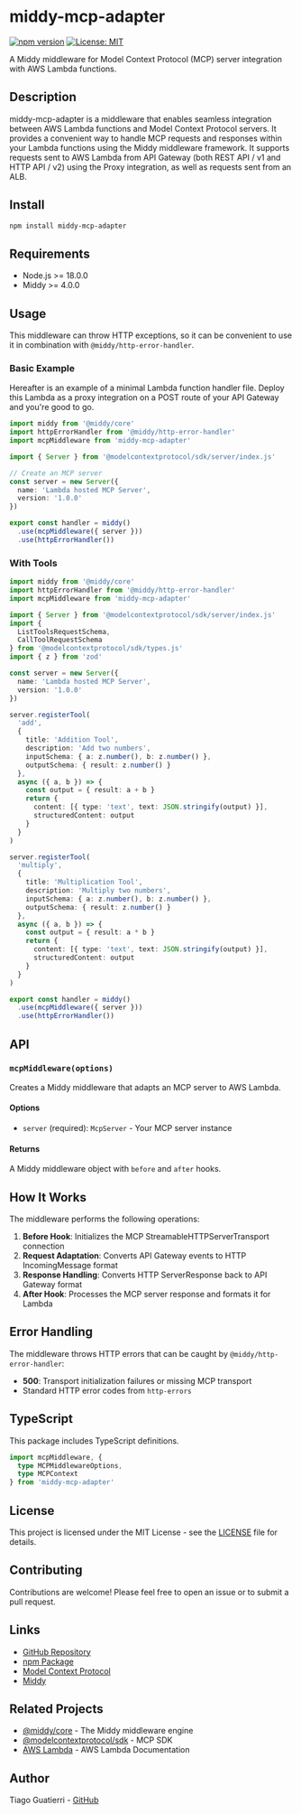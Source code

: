 # middy-mcp-adapter

[![npm version](https://img.shields.io/npm/v/middy-mcp-adapter.svg)](https://www.npmjs.com/package/middy-mcp-adapter)
[![License: MIT](https://img.shields.io/badge/License-MIT-yellow.svg)](https://opensource.org/licenses/MIT)

A Middy middleware for Model Context Protocol (MCP) server integration with AWS Lambda functions.

## Description

middy-mcp-adapter is a middleware that enables seamless integration between AWS Lambda functions and Model Context Protocol servers. It provides a convenient way to handle MCP requests and responses within your Lambda functions using the Middy middleware framework. It supports requests sent to AWS Lambda from API Gateway (both REST API / v1 and HTTP API / v2) using the Proxy integration, as well as requests sent from an ALB.

## Install

```bash
npm install middy-mcp-adapter
```

## Requirements

- Node.js >= 18.0.0
- Middy >= 4.0.0

## Usage

This middleware can throw HTTP exceptions, so it can be convenient to use it in combination with `@middy/http-error-handler`.

### Basic Example

Hereafter is an example of a minimal Lambda function handler file. Deploy this Lambda as a proxy integration on a POST route of your API Gateway and you're good to go.

```typescript
import middy from '@middy/core'
import httpErrorHandler from '@middy/http-error-handler'
import mcpMiddleware from 'middy-mcp-adapter'

import { Server } from '@modelcontextprotocol/sdk/server/index.js'

// Create an MCP server
const server = new Server({
  name: 'Lambda hosted MCP Server',
  version: '1.0.0'
})

export const handler = middy()
  .use(mcpMiddleware({ server }))
  .use(httpErrorHandler())
```

### With Tools

```typescript
import middy from '@middy/core'
import httpErrorHandler from '@middy/http-error-handler'
import mcpMiddleware from 'middy-mcp-adapter'

import { Server } from '@modelcontextprotocol/sdk/server/index.js'
import {
  ListToolsRequestSchema,
  CallToolRequestSchema
} from '@modelcontextprotocol/sdk/types.js'
import { z } from 'zod'

const server = new Server({
  name: 'Lambda hosted MCP Server',
  version: '1.0.0'
})

server.registerTool(
  'add',
  {
    title: 'Addition Tool',
    description: 'Add two numbers',
    inputSchema: { a: z.number(), b: z.number() },
    outputSchema: { result: z.number() }
  },
  async ({ a, b }) => {
    const output = { result: a + b }
    return {
      content: [{ type: 'text', text: JSON.stringify(output) }],
      structuredContent: output
    }
  }
)

server.registerTool(
  'multiply',
  {
    title: 'Multiplication Tool',
    description: 'Multiply two numbers',
    inputSchema: { a: z.number(), b: z.number() },
    outputSchema: { result: z.number() }
  },
  async ({ a, b }) => {
    const output = { result: a * b }
    return {
      content: [{ type: 'text', text: JSON.stringify(output) }],
      structuredContent: output
    }
  }
)

export const handler = middy()
  .use(mcpMiddleware({ server }))
  .use(httpErrorHandler())
```

## API

### `mcpMiddleware(options)`

Creates a Middy middleware that adapts an MCP server to AWS Lambda.

#### Options

- `server` (required): `McpServer` - Your MCP server instance

#### Returns

A Middy middleware object with `before` and `after` hooks.

## How It Works

The middleware performs the following operations:

1. **Before Hook**: Initializes the MCP StreamableHTTPServerTransport connection
2. **Request Adaptation**: Converts API Gateway events to HTTP IncomingMessage format
3. **Response Handling**: Converts HTTP ServerResponse back to API Gateway format
4. **After Hook**: Processes the MCP server response and formats it for Lambda

## Error Handling

The middleware throws HTTP errors that can be caught by `@middy/http-error-handler`:

- **500**: Transport initialization failures or missing MCP transport
- Standard HTTP error codes from `http-errors`

## TypeScript

This package includes TypeScript definitions.

```typescript
import mcpMiddleware, {
  type MCPMiddlewareOptions,
  type MCPContext
} from 'middy-mcp-adapter'
```

## License

This project is licensed under the MIT License - see the [LICENSE](./LICENCE) file for details.

## Contributing

Contributions are welcome! Please feel free to open an issue or to submit a pull request.

## Links

- [GitHub Repository](https://github.com/tiagoguatierri/middy-mcp-adapter)
- [npm Package](https://www.npmjs.com/package/middy-mcp-adapter)
- [Model Context Protocol](https://modelcontextprotocol.io/)
- [Middy](https://middy.js.org/)

## Related Projects

- [@middy/core](https://www.npmjs.com/package/@middy/core) - The Middy middleware engine
- [@modelcontextprotocol/sdk](https://www.npmjs.com/package/@modelcontextprotocol/sdk) - MCP SDK
- [AWS Lambda](https://aws.amazon.com/lambda/) - AWS Lambda Documentation

## Author

Tiago Guatierri - [GitHub](https://github.com/tiagoguatierri)
